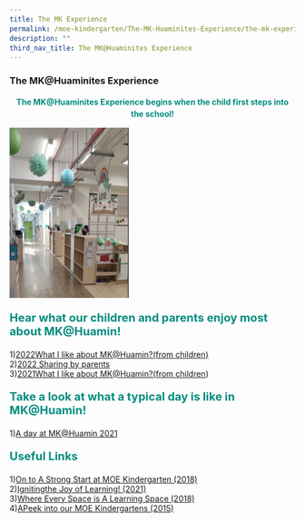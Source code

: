 ```yaml
---
title: The MK Experience
permalink: /moe-kindergarten/The-MK-Huaminites-Experience/the-mk-experience/
description: ""
third_nav_title: The MK@Huaminites Experience
---
```

### **The MK@Huaminites Experience**

<center><b><p style="color:#038C7F; line-height:1.5;">The MK@Huaminites Experience begins when the child first steps into the school!</p></b></center>

<a target="_blank" href="https://huaminpri.moe.edu.sg/moe-kindergarten/The-MK-Huaminites-Experience/our-learning-environment/"><img src="/images/environment.png" alt="environment" style="width:210px; height:300px;"></a>

<b><p style="color:#038C7F; font-size:20px;">Hear what our children and parents enjoy most about MK@Huamin!</p></b>
1)[2022What I like about MK@Huamin?(from children)](https://youtu.be/y-zs9jZ-hWM)  
2)[2022 Sharing by parents](https://youtu.be/BUzAIlovrbc)  
3)[2021What I like about MK@Huamin?(from children](https://youtu.be/Vn4ERsVyFd0))

<b><p style="color:#038C7F; font-size:20px;">Take a look at what a typical day is like in MK@Huamin!</p></b>
1)[A day at MK@Huamin 2021](https://youtu.be/k-LhbxhhPg8)

<b><p style="color:#038C7F; font-size:20px;">Useful Links</p></b>
1)[On to A Strong Start at MOE Kindergarten (2018)](https://www.youtube.com/watch?v=R636jFF7S28)  
2)[Ignitingthe Joy of Learning! (2021)](https://www.youtube.com/watch?v=mghZCHtKNXc)  
3)[Where Every Space is A Learning Space (2018)](https://www.youtube.com/watch?v=LockyOmaNB0)  
4)[APeek into our MOE Kindergartens (2015)](https://www.youtube.com/watch?v=C_ktvFYCBwo)